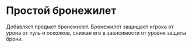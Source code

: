 # Простой бронежилет
Добавляет предмет бронежилет. 
Бронежилет защищает игрока от урона от пуль и осколков, снижая его в зависимости от уровня защиты брони.
